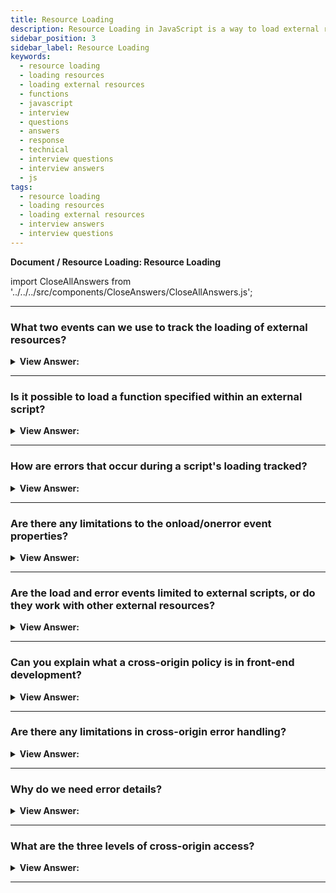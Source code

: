 ```yaml
---
title: Resource Loading
description: Resource Loading in JavaScript is a way to load external resources asynchronously. - JavaScript Interview Questions & Answers
sidebar_position: 3
sidebar_label: Resource Loading
keywords:
  - resource loading
  - loading resources
  - loading external resources
  - functions
  - javascript
  - interview
  - questions
  - answers
  - response
  - technical
  - interview questions
  - interview answers
  - js
tags:
  - resource loading
  - loading resources
  - loading external resources
  - interview answers
  - interview questions
---
```


<head>
  <title>Resource Loading | JavaScript Frontend Developer Interview</title>
</head>

**Document / Resource Loading: Resource Loading**

import CloseAllAnswers from '../../../src/components/CloseAnswers/CloseAllAnswers.js';

<CloseAllAnswers />

---

### What two events can we use to track the loading of external resources?

<details>
  <summary><strong>View Answer:</strong></summary>
  <div>
  <div><strong>Interview Response:</strong> The browser allows us to track the loading of external resources – scripts, iframes, pictures, and much more. We can use two events to track external resources' loading, onload and onerror. The onload event occurs when an object loads and the onerror event is triggered if an error occurs while loading an external file (e.g., a document or an image).
    </div>
  </div>
</details>

---

### Is it possible to load a function specified within an external script?

<details>
  <summary><strong>View Answer:</strong></summary>
  <div>
  <div><strong>Interview Response:</strong> Yes, we can use the script.onload event, to handle the invocation of the function. It triggers after the script is completely loaded and executed. So, in onload we can use script variables, run functions, and other implementations.
    </div><br />
  <div><strong className="codeExample">Code Example:</strong><br /><br />

  <div></div>

```js
let script = document.createElement('script');

// can load any script, from any domain
script.src = 'https://cdnjs.cloudflare.com/ajax/libs/lodash.js/4.3.0/lodash.js';
document.head.append(script);

script.onload = function () {
  // the script creates a variable "_"
  alert(_.VERSION); // shows library version
};
```

  </div>
  </div>
</details>

---

### How are errors that occur during a script's loading tracked?

<details>
  <summary><strong>View Answer:</strong></summary>
  <div>
  <div><strong>Interview Response:</strong> Errors that occur during the loading of the script can be tracked in an error event using the script.onerror property. In the case of HTTP errors, we do not know if it was an error 404 or 500 or something else, just that the loading has failed.
    </div><br />
  <div><strong className="codeExample">Code Example:</strong><br /><br />

  <div></div>

```js
let script = document.createElement('script');
script.src = 'https://example.com/404.js'; // no such script
document.head.append(script);

script.onerror = function () {
  alert('Error loading ' + this.src); // Error loading https://example.com/404.js
};
```

  </div>
  </div>
</details>

---

### Are there any limitations to the onload/onerror event properties?

<details>
  <summary><strong>View Answer:</strong></summary>
  <div>
  <div><strong>Interview Response:</strong> Yes, events onload/onerror is limited to tracking only the load outcome. Errors that may occur during script processing and execution are out of scope for these events.
    </div><br />

:::note
The onload event triggers if a script is successfully loaded, even with programming mistakes. We can use the window.onerror global handler to track script errors.
:::

  </div>
</details>

---

### Are the load and error events limited to external scripts, or do they work with other external resources?

<details>
  <summary><strong>View Answer:</strong></summary>
  <div>
  <div><strong>Interview Response:</strong> The load and error events also work for other resources, basically for any resource that has an external src. There are some limitations in functionality based on the type of source getting loaded. Most resources start loading when they load in the document. But &#8249;img&#8250; is an exception. It starts loading when it retrieves a src (*). For &#8249;iframe&#8250;, the iframe.onload event triggers when the iframe loading finishes, both for successful load and in case of an error. That is for historical purposes.
    </div><br />
  <div><strong className="codeExample">Code Example:</strong><br /><br />

  <div></div>

```js
let img = document.createElement('img');
img.src = 'https://js.cx/clipart/train.gif'; // (*)

img.onload = function () {
  alert(`Image loaded, size ${img.width}x${img.height}`);
};

img.onerror = function () {
  alert('Error occurred while loading image');
};
```

  </div>
  </div>
</details>

---

### Can you explain what a cross-origin policy is in front-end development?

<details>
  <summary><strong>View Answer:</strong></summary>
  <div>
  <div><strong>Interview Response:</strong> There is a rule: scripts from one site cannot access the other site's contents. So, a script at https://facebook.com cannot read the user’s mailbox at https://gmail.com. Or, to be more precise, one origin (domain/port/protocol triplet) cannot access the content from another one. So even if we have a subdomain or just another port, these are different origins with no access to each other.
    </div>
  </div>
</details>

---

### Are there any limitations in cross-origin error handling?

<details>
  <summary><strong>View Answer:</strong></summary>
  <div>
  <div><strong>Interview Response:</strong> Yes, the details differ depending on the browser, but the concept is the same: all information about a script's internals, including error stack traces, is concealed because it comes from a different domain or sub-domain.
    </div>
  </div>
</details>

---

### Why do we need error details?

<details>
  <summary><strong>View Answer:</strong></summary>
  <div>
  <div><strong>Interview Response:</strong> There are many services (and we can build our own) that listen for global errors using window.onerror, save errors, and provide an interface to access and analyze them. That is great, as we can see actual errors triggered by our users. But if a script comes from another origin, then there is not much information about its errors, as we’ve just seen.
    </div>
  </div>
</details>

---

### What are the three levels of cross-origin access?

<details>
  <summary><strong>View Answer:</strong></summary>
  <div>
  <div><strong>Interview Response:</strong> There are three levels of cross-origin access including no cross-origin attribute, crossorigin = "anonymous", and crossorigin = "use-credentials". In the first level, no cross-origin attribute does not allow or strictly prohibits cross-origin access. The second level is access allowed if the server responds with the header Access-Control-Allow-Origin with * or our origin. The browser does not send authorization information and cookies to the remote server. The last level of cross-origin use credentials that allow access if the server returns the headers Access-Control-Allow-Origin with our origin and Access-Control-Allow-Credentials: true. The browser communicates with the remote server by sending authorization information and cookies.
    </div><br />
  <div><strong className="codeExample">Code Example:</strong> crossorigin = "anonymous"<br /><br />

  <div></div>

```html
<script>
  window.onerror = function (message, url, line, col, errorObj) {
    alert(`${message}\n${url}, ${line}:${col}`);
  };
</script>
<script
  crossorigin="anonymous"
  src="https://cors.javascript.info/article/onload-onerror/crossorigin/error.js"
></script>
```

  </div>
  </div>
</details>

---
